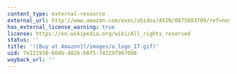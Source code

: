 ```yaml
---
content_type: external-resource
external_url: http://www.amazon.com/exec/obidos/ASIN/0875803709/ref=nosim/mitopencourse-20
has_external_license_warning: true
license: https://en.wikipedia.org/wiki/All_rights_reserved
status: ''
title: '![Buy at Amazon](/images/a_logo_17.gif)'
uid: 7e221930-604b-4826-b0f5-743297967098
wayback_url: ''
---
```

